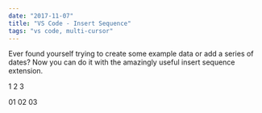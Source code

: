 ```yaml
---
date: "2017-11-07"
title: "VS Code - Insert Sequence"
tags: "vs code, multi-cursor"
---
```


Ever found yourself trying to create some example data or add a series of dates? Now you can do it with the amazingly useful insert sequence extension.

1
2
3

01
02
03
